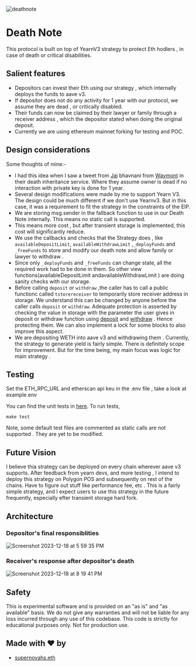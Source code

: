 ![deathnote](https://github.com/supernovahs/DeathNote/assets/91280922/69ad8885-de83-4e01-84aa-26e4015829b8)

# Death Note

This protocol is built on top of YearnV3 strategy to protect Eth hodlers , in case of death or critical disabilities. 

## Salient features

- Depositors can invest their Eth using our strategy , which internally deploys the funds to aave v3.
- If depositor does not do any activity for 1 year with our protocol, we assume they are dead , or critically disabled.
- Their funds can now be claimed by their lawyer or family through a receiver address , which the depositor stated when doing the original deposit.
- Currently we are using ethereum mainnet forking for testing and POC. 

## Design considerations

Some thoughts of mine:-
- I had this idea when I saw a tweet from [Jai](https://twitter.com/Jai_Bhavnani) bhavnani from [Waymont](https://twitter.com/WaymontCo) in their death inheritance service. Where they assume owner is dead if no interaction with private key is done for 1 year.
- Several design modifications were made by me to support Yearn V3. The design could be much different if we don't use Yearnv3. But in this case, it was a requirement to fit the strategy in the constraints of the EIP.
- We are storing msg.sender in the fallback function to use in our Death Note internally. This means no static call is supported.
- This means more cost , but after transient storage is implemented, this cost will significantly reduce.
- We use the callbacks and checks that the Strategy does , like `availableDepositLimit`, `availableWithdrawLimit` ,`_deployFunds` and `_freeFunds` to store and modify our death note and allow family or lawyer to withdraw .
- Since only `_deployFunds` and `_freeFunds` can change state, all the required work had to be done in them. So other view functions(availableDepositLimit andavailableWithdrawLimit ) are doing sanity checks with our storage.
- Before calling `deposit` or `withdraw` ,the caller has to call a public functionc called `tstorereceiver` to temporarily store receiver address in storage. We understand this can be changed by anyone before the caller calls `deposit` or `withdraw`. Adequate protection is asserted by checking the value in storage with the parameter the user gives in deposit or withdraw function using [deposit](https://github.com/supernovahs/DeathNote/blob/2a7326f7a16674025dcf2f643cb3577223b3daaa/src/Strategy.sol#L135) and [withdraw](https://github.com/supernovahs/DeathNote/blob/2a7326f7a16674025dcf2f643cb3577223b3daaa/src/Strategy.sol#L141) . Hence protecting them. We can also implement a lock for some blocks to also improve this aspect.
- We are depositing WETH into aave v3 and withdrawing them . Currently, the strategy to generate yield is fairly simple. There is definitely scope for improvement. But for the time being, my main focus was logic for main strategy .

## Testing

Set the ETH_RPC_URL and etherscan api keu in the .env file , take a look at example.env

You can find the unit tests in [here](https://github.com/supernovahs/DeathNote/blob/master/src/test/Operation.t.sol).
To run tests, 
```
make test 
```
Note, some default test files are commented as static calls are not supported . They are yet to be modified.
## Future Vision
I believe thia strategy can be deployed on every chain wherever aave v3 supports. After feedback from yearn devs, and more testing , I intend to deploy this strategy on Polygon POS and subsequently on rest of the chains. Have to figure out stuff like performance fee, etc . This is a fairly simple strategy, and I expect users to use this strategy in the future frequently, especially efter transient storage hard fork.

## Architecture

### Depositor's final responsiblities 
![Screenshot 2023-12-18 at 5 59 35 PM](https://github.com/supernovahs/DeathNote/assets/91280922/1d727961-bcb5-48c6-845d-cb311c6795a9)

### Receiver's response after depositor's death

![Screenshot 2023-12-18 at 8 19 41 PM](https://github.com/supernovahs/DeathNote/assets/91280922/9be812e1-63ea-4398-a1ee-96d5cfa3185e)


## Safety
This is experimental software and is provided on an "as is" and "as available" basis. We do not give any warranties and will not be liable for any loss incurred through any use of this codebase. This code is strictly for educational purposes only. Not for production use.

## Made with ❤️ by 
- [supernovahs.eth](https://www.supernovahs.xyz/)

